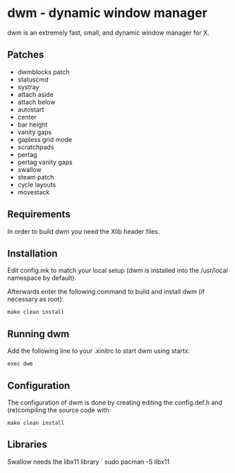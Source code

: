 dwm - dynamic window manager
============================
dwm is an extremely fast, small, and dynamic window manager for X.

Patches
-------
+ dwmblocks patch
+ statuscmd
+ systray
+ attach aside 
+ attach below 
+ autostart
+ center
+ bar height
+ vanity gaps
+ gapless grid mode
+ scratchpads
+ pertag
+ pertag vanity gaps
+ swallow
+ steam patch 
+ cycle layouts
+ movestack

Requirements
------------
In order to build dwm you need the Xlib header files.


Installation
------------
Edit config.mk to match your local setup (dwm is installed into
the /usr/local namespace by default).

Afterwards enter the following command to build and install dwm (if
necessary as root):

    make clean install


Running dwm
-----------
Add the following line to your .xinitrc to start dwm using startx:

    exec dwm



Configuration
-------------
The configuration of dwm is done by creating editing the config.def.h
and (re)compiling the source code with:

    make clean install
    
Libraries 
---------
Swallow needs the libx11 library
 `   sudo pacman -S libx11

   
